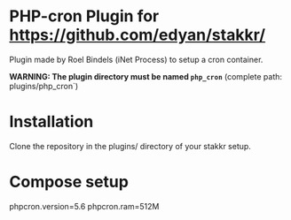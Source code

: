 # PHP-cron Plugin for https://github.com/edyan/stakkr/
Plugin made by Roel Bindels (iNet Process) to setup a cron container.

__WARNING: The plugin directory must be named `php_cron`__ (complete path: plugins/php_cron`)

# Installation
Clone the repository in the plugins/ directory of your stakkr setup.

# Compose setup
phpcron.version=5.6
phpcron.ram=512M